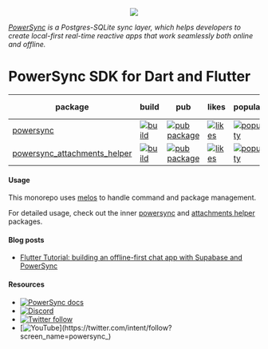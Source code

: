 <p align="center">
  <a href="https://www.powersync.com" target="_blank"><img src="https://github.com/powersync-ja/.github/assets/7372448/d2538c43-c1a0-4c47-9a76-41462dba484f"/></a>
</p>

*[PowerSync](https://www.powersync.com) is a Postgres-SQLite sync layer, which helps developers to create local-first real-time reactive apps that work seamlessly both online and offline.*

PowerSync SDK for Dart and Flutter
===========

| package        | build                                                                                                                                                                                 | pub                                                                                                        | likes                                                                                                                | popularity | pub points |
|----------------|---------------------------------------------------------------------------------------------------------------------------------------------------------------------------------------|------------------------------------------------------------------------------------------------------------|----------------------------------------------------------------------------------------------------------------------| ------- | ------- |
| [powersync](https://github.com/powersync-ja/powersync.dart/tree/master/packages/powersync)         | [![build](https://github.com/powersync-ja/powersync.dart/actions/workflows/packages.yml/badge.svg?branch=master)](https://github.com/powersync-ja/powersync.dart/actions?query=workflow%3Apackages)       | [![pub package](https://img.shields.io/pub/v/powersync.svg)](https://pub.dev/packages/powersync)                 | [![likes](https://img.shields.io/pub/likes/powersync?logo=dart)](https://pub.dev/packages/powersync/score)                 | [![popularity](https://img.shields.io/pub/popularity/powersync?logo=dart)](https://pub.dev/packages/powersync/score) | [![pub points](https://img.shields.io/pub/points/powersync?logo=dart)](https://pub.dev/packages/powersync/score)
| [powersync_attachments_helper](https://github.com/powersync-ja/powersync.dart/tree/master/packages/powersync_attachments_helper) | [![build](https://github.com/powersync-ja/powersync.dart/actions/workflows/packages.yml/badge.svg?branch=master)](https://github.com/powersync-ja/powersync.dart/actions?query=workflow%3Apackages) | [![pub package](https://img.shields.io/pub/v/powersync_attachments_helper.svg)](https://pub.dev/packages/powersync_attachments_helper) | [![likes](https://img.shields.io/pub/likes/powersync_attachments_helper?logo=dart)](https://pub.dev/packages/powersync_attachments_helper/score) | [![popularity](https://img.shields.io/pub/popularity/powersync_attachments_helper?logo=dart)](https://pub.dev/packages/powersync_attachments_helper/score) | [![pub points](https://img.shields.io/pub/points/powersync_attachments_helper?logo=dart)](https://pub.dev/packages/powersync_attachments_helper/score)

#### Usage

This monorepo uses [melos](https://melos.invertase.dev/) to handle command and package management.

For detailed usage, check out the inner [powersync](https://github.com/powersync-ja/powersync.dart/tree/master/packages/powersync) and [attachments helper](https://github.com/powersync-ja/powersync.dart/tree/master/packages/powersync_attachments_helper) packages.

#### Blog posts

- [Flutter Tutorial: building an offline-first chat app with Supabase and PowerSync](https://www.powersync.com/blog/flutter-tutorial-building-an-offline-first-chat-app-with-supabase-and-powersync)

#### Resources

- [![PowerSync docs](https://img.shields.io/badge/documentation-powersync.com-green.svg?label=flutter%20docs)](https://docs.powersync.com/client-sdk-references/flutter)
- [![Discord](https://img.shields.io/discord/1138230179878154300?style=social&logo=discord&logoColor=%235865f2&label=Join%20Discord%20server)](https://discord.gg/powersync)
- [![Twitter follow](https://img.shields.io/twitter/follow/powersync?label=PowerSync&style=social)](https://twitter.com/intent/follow?screen_name=powersync_)
- [![YouTube](https://img.shields.io/youtube/channel/subscribers/UCSDdZvrZuizmc2EMBuTs2Qg?style=social&label=YouTube%20%40powersync_)](https://twitter.com/intent/follow?screen_name=powersync_)
